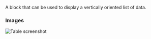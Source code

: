 A block that can be used to display a vertically oriented list of data.

### Images

![Table screenshot](https://gitlab.com/appsemble/appsemble/-/raw/0.15.1/docs/images/list.png)
